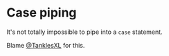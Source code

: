 # Case piping

It's not totally impossible to pipe into a `case` statement.

Blame [@TanklesXL](https://github.com/TanklesXL) for this.
